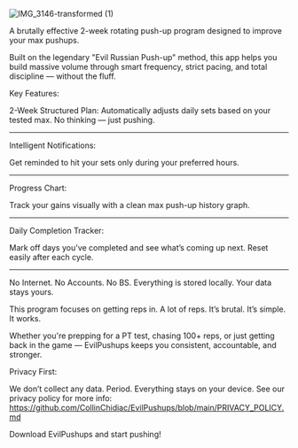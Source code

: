 
![IMG_3146-transformed (1)](https://github.com/user-attachments/assets/35158c4a-9225-4f43-a314-84c5c17b6c8d)



A brutally effective 2-week rotating push-up program designed to improve your max pushups.

Built on the legendary "Evil Russian Push-up" method, this app helps you build massive volume through smart frequency, strict pacing, and total discipline — without the fluff.

Key Features:

2-Week Structured Plan:
Automatically adjusts daily sets based on your tested max. No thinking — just pushing.

-----------------------------------------------------------
Intelligent Notifications:

Get reminded to hit your sets only during your preferred hours. 

-----------------------------------------------------------
Progress Chart:

Track your gains visually with a clean max push-up history graph.

-----------------------------------------------------------
Daily Completion Tracker:

Mark off days you've completed and see what’s coming up next. Reset easily after each cycle.

-----------------------------------------------------------
No Internet. No Accounts. No BS.
Everything is stored locally. Your data stays yours.


This program focuses on getting reps in. A lot of reps. 
It’s brutal. It’s simple. It works.


Whether you're prepping for a PT test, chasing 100+ reps, or just getting back in the game — EvilPushups keeps you consistent, accountable, and stronger.

Privacy First:

We don’t collect any data. Period. Everything stays on your device.
See our privacy policy for more info:
https://github.com/CollinChidiac/EvilPushups/blob/main/PRIVACY_POLICY.md


Download EvilPushups and start pushing!
